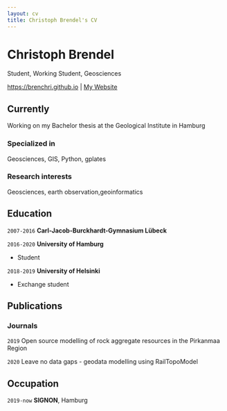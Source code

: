 ```yaml
---
layout: cv
title: Christoph Brendel's CV
---
```

# Christoph Brendel
Student, Working Student, Geosciences

<div id="webaddress">
<a href="https://brenchri.github.io">https://brenchri.github.io</a>
| <a href="https://brenchri.github.io">My Website</a>
</div>


## Currently

Working on my Bachelor thesis at the Geological Institute in Hamburg

### Specialized in

Geosciences, GIS, Python, gplates


### Research interests

Geosciences, earth observation,geoinformatics


## Education

`2007-2016`
__Carl-Jacob-Burckhardt-Gymnasium Lübeck__

`2016-2020`
__University of Hamburg__

- Student

`2018-2019`
__University of Helsinki__

- Exchange student






## Publications


### Journals

`2019`
Open source modelling of rock aggregate resources in the Pirkanmaa Region 

`2020`
Leave no data gaps - geodata modelling using RailTopoModel


## Occupation

`2019-now`
__SIGNON__, Hamburg



<!-- ### Footer

Last updated: Juli 2020-->


